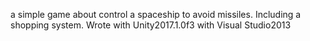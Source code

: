a simple game about control a spaceship to avoid missiles. Including a shopping system. Wrote with Unity2017.1.0f3 with Visual Studio2013
